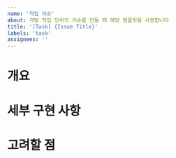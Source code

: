 ```yaml
---
name: '작업 이슈'
about: 개발 작업 단위의 이슈를 만들 때 해당 템플릿을 사용합니다
title: '[Task] {Issue Title}'
labels: 'task'
assignees: ''
---
```


<!-- 해당 이슈는 작업 단위 이슈로 개발 및 작업 진행 사항의 단위입니다. -->

# 개요

<!-- 이슈의 개요를 2~3 줄 내외로 요약해주세요. -->

# 세부 구현 사항

<!-- 필요 시 해당 이슈에 대한 세부 사항을 작성해주세요 -->

# 고려할 점

<!-- 해당 이슈를 진행하면서 고려해야 할 사항, 한계점 등을 작성해주세요 -->
<!-- 예) 어떤 기능의 어떤 기획 공백을 이렇게 해결할 예정이다. -->
